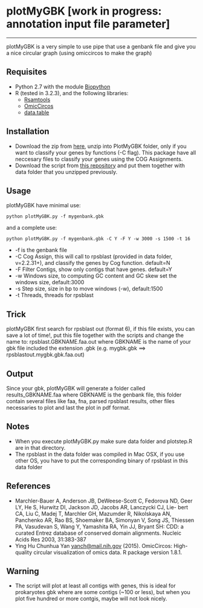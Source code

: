 # plotMyGBK [work in progress: annotation input file parameter]
-----------

plotMyGBK is a very simple to use pipe that use a genbank file and give you a nice circular graph (using omiccircos to make the graph)

## Requisites

* Python 2.7 with the module [Biopython](http://biopython.org/wiki/Download)
* R (tested in 3.2.3), and the following libraries: 
	* [Rsamtools](https://bioconductor.org/packages/release/bioc/html/Rsamtools.html) 
	* [OmicCircos](http://bioconductor.org/packages/release/bioc/html/OmicCircos.html)
	* [data.table](https://cran.r-project.org/web/packages/data.table/index.html)

## Installation

* Download the zip from [here](https://www.dropbox.com/s/n6ycyhrtlz3ixeb/data.zip?dl=0), unzip into PlotMyGBK folder, only if you want to classify your genes by functions (-C flag). This package have all neccesary files to classify your genes using the COG Assignments.
* Download the script from [this repository](https://github.com/microgenomics/plotMyGBK/archive/master.zip) and put them together with data folder that you unzipped previously.

## Usage

plotMyGBK have minimal use:

	python plotMyGBK.py -f mygenbank.gbk

and a complete use:
	
	python plotMyGBK.py -f mygenbank.gbk -C Y -F Y -w 3000 -s 1500 -t 16

* -f is the genbank file
* -C Cog Assign, this will call to rpsblast (provided in data folder, v=2.2.31+), and classify the genes by Cog function. default=N
* -F Filter Contigs, show only contigs that have genes. default=Y
* -w Windows size, to computing GC content and GC skew set the windows size, default:3000
* -s Step size, size in bp to move windows (-w), default:1500
* -t Threads, threads for rpsblast

## Trick

plotMyGBK first search for rpsblast out (format 6), if this file exists, you can save a lot of time!, put this file together with the scripts and change the name to: rpsblast.GBKNAME.faa.out where GBKNAME is the name of your gbk file included the extension .gbk (e.g. mygbk.gbk ==> rpsblastout.mygbk.gbk.faa.out)

## Output

Since your gbk, plotMyGBK will generate a folder called results\_GBKNAME.faa where GBKNAME is the genbank file, this folder contain several files like faa, fna, parsed rpsblast results, other files necessaries to plot and last the plot in pdf format.

## Notes
* When you execute plotMyGBK.py make sure data folder and plotstep.R are in that directory.
* The rpsblast in the data folder was compiled in Mac OSX, if you use other OS, you have to put the corresponding binary of rpsblast in this data folder

## References
* Marchler-Bauer A, Anderson JB, DeWeese-Scott C, Fedorova ND, Geer LY, He S, Hurwitz DI, Jackson JD, Jacobs AR, Lanczycki CJ, Lie- bert CA, Liu C, Madej T, Marchler GH, Mazumder R, Nikolskaya AN, Panchenko AR, Rao BS, Shoemaker BA, Simonyan V, Song JS, Thiessen PA, Vasudevan S, Wang Y, Yamashita RA, Yin JJ, Bryant SH: CDD: a curated Entrez database of conserved domain alignments. Nucleic Acids Res 2003, 31:383-387
* Ying Hu Chunhua Yan <yanch@mail.nih.gov> (2015). OmicCircos: High-quality circular visualization of omics data. R package version
  1.8.1.

## Warning
* The script will plot at least all contigs with genes, this is ideal for prokaryotes gbk where are some contigs (~100 or less), but when you plot five hundred or more contgis, maybe will not look nicely.
